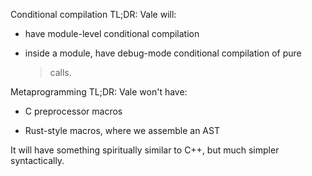 Conditional compilation TL;DR: Vale will:

-   have module-level conditional compilation

-   inside a module, have debug-mode conditional compilation of pure
    > calls.

Metaprogramming TL;DR: Vale won\'t have:

-   C preprocessor macros

-   Rust-style macros, where we assemble an AST

It will have something spiritually similar to C++, but much simpler
syntactically.
